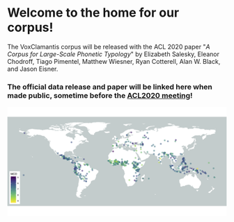 # Welcome to the home for our corpus!

The VoxClamantis corpus will be released with the ACL 2020 paper "*A Corpus for Large-Scale Phonetic Typology*" by Elizabeth Salesky, Eleanor Chodroff, Tiago Pimentel, Matthew Wiesner, Ryan Cotterell, Alan W. Black, and Jason Eisner.

### The official data release and paper will be linked here when made public, sometime before the [ACL2020 meeting](http://acl2020.org/)!


![Map of the Corpus Languages](/images/wilderness_mcd_map.png?raw=true "Languages of the VoxClamantis Corpus with Mean Cepstral Distortion Scores")
